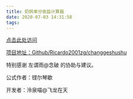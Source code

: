 ```yaml
---
title: 奶鸽单分收益计算器
date: 2020-07-03 14:31:58
tags:
---
```


[点击此处访问](https://miao.ricardo2001zg.com/jx3_calc_of_gugugu/index.html)

[项目地址：Github/Ricardo2001zg/changgeshushu](https://github.com/Ricardo2001ZG/changgeshushu)

特别感谢 左谓雨@念破 的协助与建议。

公式作者：铿尔琴歇

开发者：泠泉喵@飞龙在天

